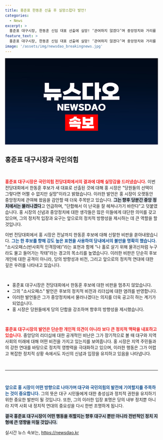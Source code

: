 ```yaml
---
title: 홍준표 한동훈 선출 후 실망스럽다 발언!
categories:
  - News
excerpt: >
  홍준표 대구시장, 한동훈 신임 대표 선출에 실망! ‘관여하지 않겠다’며 중앙정치와 거리를 두겠다고 선언한 홍 시장의 강한 반응과 그 배경은? 클릭하고 확인하세요!
feature_text: >
  홍준표 대구시장, 한동훈 신임 대표 선출에 실망! ‘관여하지 않겠다’며 중앙정치와 거리를 두겠다고 선언한 홍 시장의 강한 반응과 그 배경은? 클릭하고 확인하세요!
image: '/assets/img/newsdao_breakingnews.jpg'
---
```


<p><img src="/assets/img/newsdao_breakingnews.jpg" alt="ranknews 속보" /></p>

<h2 data-ke-size="size26">홍준표 대구시장과 국민의힘</h2>

<p data-ke-size="size16">&nbsp;</p>

<p><b><span style="color: #ee2323;">홍준표 대구시장은 국민의힘 전당대회에서의 결과에 대해 실망감을 드러냈습니다.</span></b> 이번 전당대회에서 한동훈 후보가 새 대표로 선출된 것에 대해 홍 시장은 "당원들의 선택이 그렇다면 어쩔 수 없지만 실망"이라고 밝혔습니다. 이러한 발언은 홍 시장이 오랫동안 중앙정치에 관여해 왔음을 감안할 때 더욱 주목받고 있습니다. <b><span style="background-color: #21538527;">그는 향후 당분간 중앙 정치에서는 물러나겠다</span></b>고 언급하며, "단합해서 이 난국을 잘 헤쳐나가기 바란다"고 덧붙였습니다. 홍 시장의 신념과 중앙정치에 대한 생각들은 많은 이들에게 대단한 의미를 갖고 있으며, 그의 정치적 입장과 요구는 앞으로의 정치적 방향성을 제시하는 데 큰 역할을 할 것입니다.</p>

<p>이번 전당대회에서 홍 시장은 전날까지 한동훈 후보에 대해 신랄한 비판을 쏟아내왔습니다. <b><span style="color: #1a5490;">그는 한 후보를 향해 강도 높은 표현을 사용하여 당내에서의 불만을 명확히 했습니다.</span></b> “소시오패스(반사회적 인격장애)”라는 표현과 함께 “나 홀로 살기 위해 물귀신처럼 누구라도 물고 들어가는 작태”라는 경고의 목소리를 높였습니다. 이러한 비판은 단순히 후보 개인에 대한 공격이 아니라, 당의 방향성과 비전, 그리고 앞으로의 정치적 연대에 대한 깊은 우려를 나타내고 있습니다. </p>

<p data-ke-size="size16">&nbsp;</p>

<ul>
<li>홍준표 대구시장은 전당대회에서 한동훈 후보에 대한 비판을 멈추지 않았습니다.</li>
<li>그의 "소시오패스" 발언은 후보의 정치적 비전과 리더십에 대한 염려를 반영합니다.</li>
<li>이러한 발언들은 그가 중앙정치에서 물러나겠다는 의지를 더욱 공고히 하는 계기가 되었습니다.</li>
<li>홍 시장은 당원들에게 당의 단합을 강조하며 향후의 방향성을 제시했습니다.</li>
</ul>

<p data-ke-size="size16">&nbsp;</p>

<p><b><span style="color: #ee2323;">홍준표 대구시장의 발언은 단순한 개인적 의견이 아니라 보다 큰 정치적 맥락을 내포하고 있습니다.</span></b> 중앙당의 리더십에 대한 공개적인 비난은 그가 장기적으로 볼 때 대구와 지역사회의 미래에 대해 어떤 비전을 가지고 있는지를 보여줍니다. 홍 시장은 지역 주민들과의 강한 연대를 바탕으로 정치적 영향력을 극대화하고 있으며, 이러한 행동은 그가 어렵고 복잡한 정치적 상황 속에서도 자신의 신념과 입장을 유지하고 있음을 나타냅니다. </p>

<p data-ke-size="size16">&nbsp;</p>

<hr />

<p data-ke-size="size16">&nbsp;</p>

<p><b><span style="color: #1a5490;">앞으로 홍 시장이 어떤 방향으로 나아가며 대구와 국민의힘의 발전에 기여할지를 주목하는 것이 중요합니다.</span></b> 그의 뜻은 대구 시민들에게 대한 충성심과 정치적 권한을 유지하기 위한 중요한 발판이 될 것입니다. 또한, 그의 이러한 입장 표명은 당의 내부 정치뿐 아니라 지역 사회 내 정치적 연대의 중요성을 다시 한번 조명하게 됩니다. </p>

<p><b><span style="background-color: #21538527;">결국 홍준표 대구시장이 어떤 행동을 취할지는 향후 대구시 뿐만 아니라 전반적인 정치 지형에 큰 영향을 미칠 것입니다.</span></b></p>
실시간 뉴스 속보는, <a href="https://newsdao.kr" rel="dofollow">https://newsdao.kr</a>



